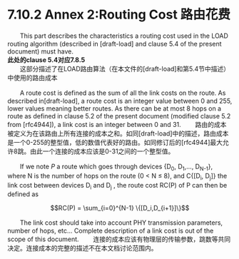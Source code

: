 # 7.10.2 Annex 2:Routing Cost 路由花费

　　This part describes the characteristics a routing cost used in the LOAD routing algorithm (described in [draft-load] and clause 5.4 of the present document) must have.  
**此处的clause 5.4对应7.8.5**  
　　这部分描述了在LOAD路由算法（在本文件的[draft-load]和第5.4节中描述）中使用的路由成本  

　　A route cost is defined as the sum of all the link costs on the route. As described in[draft-load], a route cost is an integer value between 0 and 255, lower values meaning better routes. As there can be at most 8 hops on a route as defined in clause 5.2 of the present document (modified clause 5.2 from [rfc4944]), a link cost is an integer between 0 and 31.
　　路由的成本被定义为在该路由上所有连接的成本之和。如同[draft-load]中的描述，路由成本是一个0-255的整型值，低的数值代表好的路由。如同修订后的[rfc4944]最大允许8跳。由此一个连接的成本应该是0-31之间的一个整型值。

　　If we note *P* a route which goes through devices {D<sub>0</sub>, D<sub>1</sub>,..., D<sub>N-1</sub>}, where N is the
number of hops on the route (0 < N ≤ 8), and C{[D<sub>i</sub>, D<sub>j</sub>]} the link cost between devices D<sub>i</sub> and D<sub>j</sub> , the route cost RC(P) of P can then be defined as

$$RC(P) = \sum_{i=0}^{N-1} \{[D_i,D_{i+1}]\}$$

　　The link cost should take into account PHY transmission parameters, number of hops, etc… Complete description of a link cost is out of the scope of this document.
　　连接的成本应该有物理层的传输参数，跳数等共同决定。连接成本的完整的描述不在本文档讨论范围内。
